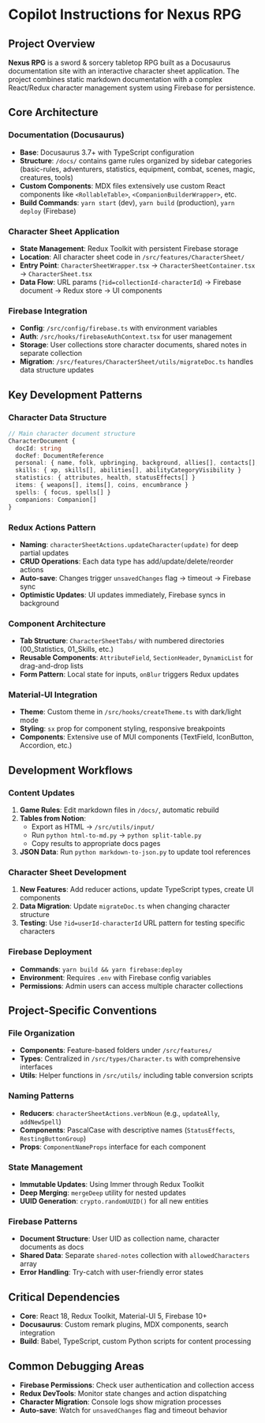 # Copilot Instructions for Nexus RPG

## Project Overview
**Nexus RPG** is a sword & sorcery tabletop RPG built as a Docusaurus documentation site with an interactive character sheet application. The project combines static markdown documentation with a complex React/Redux character management system using Firebase for persistence.

## Core Architecture

### Documentation (Docusaurus)
- **Base**: Docusaurus 3.7+ with TypeScript configuration
- **Structure**: `/docs/` contains game rules organized by sidebar categories (basic-rules, adventurers, statistics, equipment, combat, scenes, magic, creatures, tools)
- **Custom Components**: MDX files extensively use custom React components like `<RollableTable>`, `<CompanionBuilderWrapper>`, etc.
- **Build Commands**: `yarn start` (dev), `yarn build` (production), `yarn deploy` (Firebase)

### Character Sheet Application
- **State Management**: Redux Toolkit with persistent Firebase storage
- **Location**: All character sheet code in `/src/features/CharacterSheet/`
- **Entry Point**: `CharacterSheetWrapper.tsx` → `CharacterSheetContainer.tsx` → `CharacterSheet.tsx`
- **Data Flow**: URL params (`?id=collectionId-characterId`) → Firebase document → Redux store → UI components

### Firebase Integration
- **Config**: `/src/config/firebase.ts` with environment variables
- **Auth**: `/src/hooks/firebaseAuthContext.tsx` for user management
- **Storage**: User collections store character documents, shared notes in separate collection
- **Migration**: `/src/features/CharacterSheet/utils/migrateDoc.ts` handles data structure updates

## Key Development Patterns

### Character Data Structure
```typescript
// Main character document structure
CharacterDocument {
  docId: string
  docRef: DocumentReference
  personal: { name, folk, upbringing, background, allies[], contacts[], rivals[] }
  skills: { xp, skills[], abilities[], abilityCategoryVisibility }
  statistics: { attributes, health, statusEffects[] }
  items: { weapons[], items[], coins, encumbrance }
  spells: { focus, spells[] }
  companions: Companion[]
}
```

### Redux Actions Pattern
- **Naming**: `characterSheetActions.updateCharacter(update)` for deep partial updates
- **CRUD Operations**: Each data type has add/update/delete/reorder actions
- **Auto-save**: Changes trigger `unsavedChanges` flag → timeout → Firebase sync
- **Optimistic Updates**: UI updates immediately, Firebase syncs in background

### Component Architecture
- **Tab Structure**: `CharacterSheetTabs/` with numbered directories (00_Statistics, 01_Skills, etc.)
- **Reusable Components**: `AttributeField`, `SectionHeader`, `DynamicList` for drag-and-drop lists
- **Form Pattern**: Local state for inputs, `onBlur` triggers Redux updates

### Material-UI Integration
- **Theme**: Custom theme in `/src/hooks/createTheme.ts` with dark/light mode
- **Styling**: `sx` prop for component styling, responsive breakpoints
- **Components**: Extensive use of MUI components (TextField, IconButton, Accordion, etc.)

## Development Workflows

### Content Updates
1. **Game Rules**: Edit markdown files in `/docs/`, automatic rebuild
2. **Tables from Notion**: 
   - Export as HTML → `/src/utils/input/`
   - Run `python html-to-md.py` → `python split-table.py` 
   - Copy results to appropriate docs pages
3. **JSON Data**: Run `python markdown-to-json.py` to update tool references

### Character Sheet Development
1. **New Features**: Add reducer actions, update TypeScript types, create UI components
2. **Data Migration**: Update `migrateDoc.ts` when changing character structure
3. **Testing**: Use `?id=userId-characterId` URL pattern for testing specific characters

### Firebase Deployment
- **Commands**: `yarn build && yarn firebase:deploy`
- **Environment**: Requires `.env` with Firebase config variables
- **Permissions**: Admin users can access multiple character collections

## Project-Specific Conventions

### File Organization
- **Components**: Feature-based folders under `/src/features/`
- **Types**: Centralized in `/src/types/Character.ts` with comprehensive interfaces
- **Utils**: Helper functions in `/src/utils/` including table conversion scripts

### Naming Patterns
- **Reducers**: `characterSheetActions.verbNoun` (e.g., `updateAlly`, `addNewSpell`)
- **Components**: PascalCase with descriptive names (`StatusEffects`, `RestingButtonGroup`)
- **Props**: `ComponentNameProps` interface for each component

### State Management
- **Immutable Updates**: Using Immer through Redux Toolkit
- **Deep Merging**: `mergeDeep` utility for nested updates
- **UUID Generation**: `crypto.randomUUID()` for all new entities

### Firebase Patterns
- **Document Structure**: User UID as collection name, character documents as docs
- **Shared Data**: Separate `shared-notes` collection with `allowedCharacters` array
- **Error Handling**: Try-catch with user-friendly error states

## Critical Dependencies
- **Core**: React 18, Redux Toolkit, Material-UI 5, Firebase 10+
- **Docusaurus**: Custom remark plugins, MDX components, search integration
- **Build**: Babel, TypeScript, custom Python scripts for content processing

## Common Debugging Areas
- **Firebase Permissions**: Check user authentication and collection access
- **Redux DevTools**: Monitor state changes and action dispatching
- **Character Migration**: Console logs show migration processes
- **Auto-save**: Watch for `unsavedChanges` flag and timeout behavior
